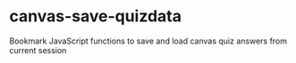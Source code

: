 # canvas-save-quizdata
Bookmark JavaScript functions to save and load canvas quiz answers from current session
